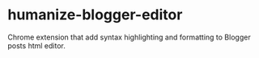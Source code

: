 humanize-blogger-editor
====================

Chrome extension that add syntax highlighting and formatting to Blogger posts html editor.
